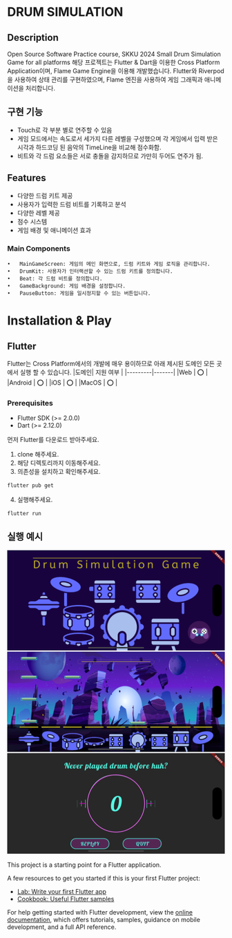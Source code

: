 # DRUM SIMULATION
## Description
Open Source Software Practice course, SKKU 2024
Small Drum Simulation Game for all platforms
해당 프로젝트는 Flutter & Dart을 이용한 Cross Platform Application이며, Flame Game Engine을 이용해 개발했습니다.
Flutter와 Riverpod을 사용하여 상태 관리를 구현하였으며, Flame 엔진을 사용하여 게임 그래픽과 애니메이션을 처리합니다.

## 구현 기능
* Touch로 각 부분 별로 연주할 수 있음
* 게임 모드에서는 속도로서 세가지 다른 레벨을 구성했으며 각 게임에서 입력 받은 시각과 하드코딩 된 음악의 TimeLine을 비교해 점수화함.
* 비트와 각 드럼 요소들은 서로 충돌을 감지하므로 가만히 두어도 연주가 됨.

## Features
- 다양한 드럼 키트 제공
- 사용자가 입력한 드럼 비트를 기록하고 분석
- 다양한 레벨 제공
- 점수 시스템
- 게임 배경 및 애니메이션 효과

### Main Components

	•	MainGameScreen: 게임의 메인 화면으로, 드럼 키트와 게임 로직을 관리합니다.
	•	DrumKit: 사용자가 인터랙션할 수 있는 드럼 키트를 정의합니다.
	•	Beat: 각 드럼 비트를 정의합니다.
	•	GameBackground: 게임 배경을 설정합니다.
	•	PauseButton: 게임을 일시정지할 수 있는 버튼입니다.

# Installation & Play
## Flutter
Flutter는 Cross Platform에서의 개발에 매우 용이하므로 아래 제시된 도메인 모든 곳에서 실행 할 수 있습니다.
|도메인|      지원 여부 |
|---------|-------|
|Web        | :o: |
|Android    | :o: |
|iOS        | :o: |
|MacOS      | :o: |

### Prerequisites
- Flutter SDK (>= 2.0.0)
- Dart (>= 2.12.0)

먼저 Flutter를 다운로드 받아주세요.
1. clone 해주세요.
2. 해당 디렉토리까지 이동해주세요.
3. 의존성을 설치하고 확인해주세요.
```bash
flutter pub get
```
4. 실행해주세요.
```bash
flutter run
```

## 실행 예시
![Game Screenshot](assets/images/screenshot.png)
![Game Screenshot](assets/images/screenshot1.png)
![Game Screenshot](assets/images/screenshot2.png)
 
This project is a starting point for a Flutter application.

A few resources to get you started if this is your first Flutter project:

- [Lab: Write your first Flutter app](https://docs.flutter.dev/get-started/codelab)
- [Cookbook: Useful Flutter samples](https://docs.flutter.dev/cookbook)

For help getting started with Flutter development, view the
[online documentation](https://docs.flutter.dev/), which offers tutorials,
samples, guidance on mobile development, and a full API reference.
